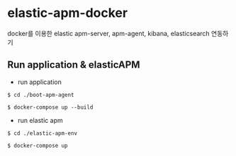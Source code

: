 # elastic-apm-docker

docker를 이용한 elastic apm-server, apm-agent, kibana, elasticsearch 연동하기

## Run application & elasticAPM

- run application
```shell
$ cd ./boot-apm-agent

$ docker-compose up --build
```
- run elastic apm
```shell
$ cd ./elastic-apm-env

$ docker-compose up
```
